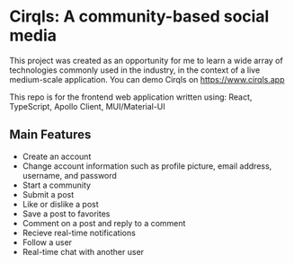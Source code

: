 # Cirqls: A community-based social media

This project was created as an opportunity for me to learn a wide array of technologies commonly used in the industry, in the context of a live medium-scale application. You can demo Cirqls on https://www.cirqls.app

This repo is for the frontend web application written using: React, TypeScript, Apollo Client, MUI/Material-UI

## Main Features

- Create an account
- Change account information such as profile picture, email address, username, and password
- Start a community
- Submit a post
- Like or dislike a post
- Save a post to favorites
- Comment on a post and reply to a comment
- Recieve real-time notifications
- Follow a user
- Real-time chat with another user
